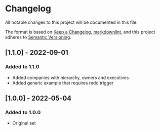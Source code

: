 # Changelog

All notable changes to this project will be documented in this file.

The format is based on [Keep a Changelog](https://keepachangelog.com/en/1.0.0/),
[markdownlint](https://dlaa.me/markdownlint/),
and this project adheres to [Semantic Versioning](https://semver.org/spec/v2.0.0.html).

## [1.1.0] - 2022-09-01

### Added to 1.1.0

- Added companies with hierarchy, owners and executives
- Added generic example that requires redo trigger

## [1.0.0] - 2022-05-04

### Added to 1.0.0

- Original set

